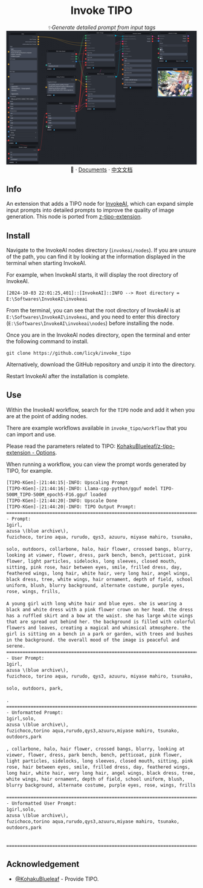 <div align="center">

# Invoke TIPO

_✨Generate detailed prompt from input tags_
![preview](./assets/image_1.png)
📓 · [Documents](./README.md) · [中文文档](./README-zh.md)
</div>


## Info  
An extension that adds a TIPO node for [InvokeAI](https://github.com/invoke-ai/InvokeAI), which can expand simple input prompts into detailed prompts to improve the quality of image generation. This node is ported from [z-tipo-extension](https://github.com/KohakuBlueleaf/z-tipo-extension).


## Install
Navigate to the InvokeAI nodes directory (`invokeai/nodes`). If you are unsure of the path, you can find it by looking at the information displayed in the terminal when starting InvokeAI.

For example, when InvokeAI starts, it will display the root directory of InvokeAI.

```
[2024-10-03 22:01:25,401]::[InvokeAI]::INFO --> Root directory = E:\Softwares\InvokeAI\invokeai
```

From the terminal, you can see that the root directory of InvokeAI is at `E:\Softwares\InvokeAI\invokeai`, and you need to enter this directory (`E:\Softwares\InvokeAI\invokeai\nodes`) before installing the node.

Once you are in the InvokeAI nodes directory, open the terminal and enter the following command to install.

```
git clone https://github.com/licyk/invoke_tipo
```

Alternatively, download the GitHub repository and unzip it into the directory.

Restart InvokeAI after the installation is complete.


## Use
Within the InvokeAI workflow, search for the `TIPO` node and add it when you are at the point of adding nodes.

There are example workflows available in `invoke_tipo/workflow` that you can import and use.

Please read the parameters related to TIPO: [KohakuBlueleaf/z-tipo-extension - Options](https://github.com/KohakuBlueleaf/z-tipo-extension?tab=readme-ov-file#options).

When running a workflow, you can view the prompt words generated by TIPO, for example.

```
[TIPO-KGen]-|21:44:15|-INFO: Upscaling Prompt
[TIPO-KGen]-|21:44:16|-INFO: Llama-cpp-python/gguf model TIPO-500M_TIPO-500M_epoch5-F16.gguf loaded
[TIPO-KGen]-|21:44:20|-INFO: Upscale Done
[TIPO-KGen]-|21:44:20|-INFO: TIPO Output Prompt:
====================================================================================================
- Prompt:
1girl,
azusa \(blue archive\),
fuzichoco, torino aqua, rurudo, qys3, azuuru, miyase mahiro, tsunako,

solo, outdoors, collarbone, halo, hair flower, crossed bangs, blurry, looking at viewer, flower, dress, park bench, bench, petticoat, pink flower, light particles, sidelocks, long sleeves, closed mouth, sitting, pink rose, hair between eyes, smile, frilled dress, day, feathered wings, long hair, white hair, very long hair, angel wings, black dress, tree, white wings, hair ornament, depth of field, school uniform, blush, blurry background, alternate costume, purple eyes, rose, wings, frills,

A young girl with long white hair and blue eyes. she is wearing a black and white dress with a pink flower crown on her head. the dress has a ruffled skirt and a bow at the waist. she has large white wings that are spread out behind her. the background is filled with colorful flowers and leaves, creating a magical and whimsical atmosphere. the girl is sitting on a bench in a park or garden, with trees and bushes in the background. the overall mood of the image is peaceful and serene.
====================================================================================================
- User Prompt:
1girl,
azusa \(blue archive\),
fuzichoco, torino aqua, rurudo, qys3, azuuru, miyase mahiro, tsunako,

solo, outdoors, park,

.
====================================================================================================
- Unformatted Prompt:
1girl,solo,
azusa \(blue archive\),
fuzichoco,torino aqua,rurudo,qys3,azuuru,miyase mahiro, tsunako,
outdoors,park

, collarbone, halo, hair flower, crossed bangs, blurry, looking at viewer, flower, dress, park bench, bench, petticoat, pink flower, light particles, sidelocks, long sleeves, closed mouth, sitting, pink rose, hair between eyes, smile, frilled dress, day, feathered wings, long hair, white hair, very long hair, angel wings, black dress, tree, white wings, hair ornament, depth of field, school uniform, blush, blurry background, alternate costume, purple eyes, rose, wings, frills

====================================================================================================
- Unformatted User Prompt:
1girl,solo,
azusa \(blue archive\),
fuzichoco,torino aqua,rurudo,qys3,azuuru,miyase mahiro, tsunako,
outdoors,park


====================================================================================================
```


## Acknowledgement
- [@KohakuBlueleaf](https://github.com/KohakuBlueleaf) - Provide TIPO.

